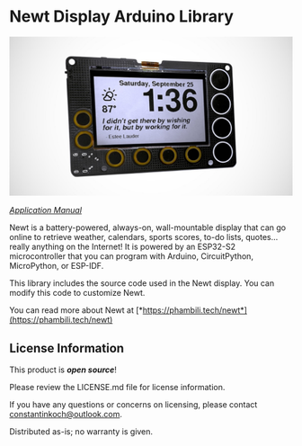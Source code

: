 Newt Display Arduino Library
========================================

![Newt](newt-angle-01_jpg_tile-xl.jpg)

[*Application Manual*](https://www.microcrystal.com/fileadmin/Media/Products/RTC/App.Manual/RV-3028-C7_App-Manual.pdf)

Newt is a battery-powered, always-on, wall-mountable display that can go online to retrieve weather, calendars, sports scores, to-do lists, quotes…really anything on the Internet! It is powered by an ESP32-S2 microcontroller that you can program with Arduino, CircuitPython, MicroPython, or ESP-IDF.

This library includes the source code used in the Newt display. You can modify this code to customize Newt.

You can read more about Newt at [*https://phambili.tech/newt*](https://phambili.tech/newt)



License Information
-------------------

This product is _**open source**_! 

Please review the LICENSE.md file for license information. 

If you have any questions or concerns on licensing, please contact constantinkoch@outlook.com.

Distributed as-is; no warranty is given.
